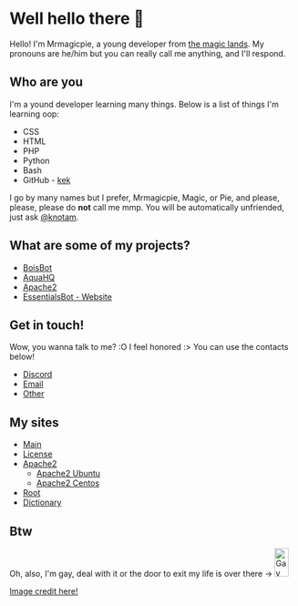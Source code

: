 # Well hello there 👋

Hello! I'm Mrmagicpie, a young developer from [the magic lands](https://mrmagicpie.xyz). My pronouns are he/him <!--and they/them oop -->but you can really call me anything, and I'll respond.

## Who are you 

I'm a yound developer learning many things. Below is a list of things I'm learning oop:

- CSS
- HTML
- PHP 
- Python
- Bash
- GitHub - [kek](https://img.mrmagicpie.xyz/kekw.mp3)

I go by many names but I prefer, Mrmagicpie, Magic, or Pie, and please, please, please do **not** call me mmp. You will be automatically unfriended, just ask [@knotam](https://github.com/knotam).

## What are some of my projects?

- [BoisBot](https://bois-bot.tech)
- [AquaHQ](https://aquahq.net)
- [Apache2](https://apache.mrmagicpie.xyz)
- [EssentialsBot - Website](https://essentialsbot.xyz)

## Get in touch!

Wow, you wanna talk to me? :O I feel honored :> You can use the contacts below!

- [Discord](https://discord.com/users/424721524621180930)
- [Email](mailto:mrmagipie@mrmagicpie.xyz)
- [Other](https://mrmagicpie.xyz/contact)

## My sites

- [Main](https://mrmagicpie.xyz)
- [License](https://license.mrmagicpie.xyz)
- [Apache2](https://apache.mrmagicpie.xyz)
  - [Apache2 Ubuntu](https://ubuntu-apache.mrmagicpie.xyz)
  - [Apache2 Centos](https://centos-apache.mrmagicpie.xyz)
- [Root](https://root.mrmagicpie.xyz)
- [Dictionary](https://dictionary.mrmagicpie.xyz)

## Btw

Oh, also, I'm gay, deal with it or the door to exit my life is over there ->   <img src="https://i.pinimg.com/474x/b5/82/02/b582023766b740a29ce7e92cea8241bb--front-doors-the-doors.jpg" alt="Gay Door" width="25" height="50">

[Image credit here!](https://i.pinimg.com/474x/b5/82/02/b582023766b740a29ce7e92cea8241bb--front-doors-the-doors.jpg)
